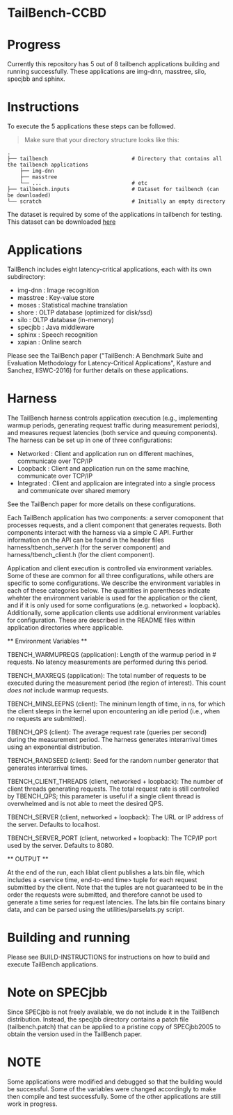 # TailBench-CCBD

Progress
============
Currently this repository has 5 out of 8 tailbench applications building and running successfully. These applications are img-dnn, masstree, silo, specjbb and sphinx.

Instructions
============
To execute the 5 applications these steps can be followed.

> Make sure that your directory structure looks like this:

    .
    ├── tailbench                           # Directory that contains all the tailbench applications
        ├── img-dnn
        ├── masstree
        └── ...                             # etc 
    ├── tailbench.inputs                    # Dataset for tailbench (can be downloaded)
    └── scratch                             # Initially an empty directory

The dataset is required by some of the applications in tailbench for testing. This dataset can be downloaded [here](tailbench.csail.mit.edu/tailbench.inputs.tgz)

Applications
============

TailBench includes eight latency-critical applications, each with its own
subdirectory:

 - img-dnn      : Image recognition
 - masstree     : Key-value store
 - moses        : Statistical machine translation
 - shore        : OLTP database (optimized for disk/ssd)
 - silo         : OLTP database (in-memory)
 - specjbb      : Java middleware
 - sphinx       : Speech recognition
 - xapian       : Online search

Please see the TailBench paper ("TailBench: A Benchmark Suite and Evaluation
Methodology for Latency-Critical Applications", Kasture and Sanchez, IISWC-2016)
for further details on these applications.


Harness
=======

The TailBench harness controls application execution (e.g., implementing warmup
periods, generating request traffic during measurement periods), and measures
request latencies (both service and queuing components). The harness can be set
up in one of three configurations:

 - Networked    : Client and application run on different machines, communicate
                  over TCP/IP
 - Loopback     : Client and application run on the same machine, communicate
                  over TCP/IP
 - Integrated   : Client and applicaion are integrated into a single process and
                  communicate over shared memory

See the TailBench paper for more details on these configurations.

Each TailBench application has two components: a server comoponent that
processes requests, and a client component that generates requests. Both
components interact with the harness via a simple C API. Further information on
the API can be found in the header files harness/tbench_server.h (for the server
component) and harness/tbench_client.h (for the client component). 

Application and client execution is controlled via environment variables. Some
of these are common for all three configurations, while others are specific to
some configurations. We describe the environment variables in each of these
categories below. The quantities in parentheses indicate whehter the environment
variable is used for the application or the client, and if it is only used for
some configurations (e.g. networked + loopback).  Additionally, some application
clients use additional environment variables for configuration. These are
described in the README files within application directories where applicable.

** Environment Variables **

TBENCH_WARMUPREQS (application): Length of the warmup period in # requests. No
latency measurements are performed during this period.

TBENCH_MAXREQS (application): The total number of requests to be executed during
the measurement period (the region of interest). This count *does not* include
warmup requests.

TBENCH_MINSLEEPNS (client): The mininum length of time, in ns, for which the
client sleeps in the kernel upon encountering an idle period (i.e., when no
requests are submitted).

TBENCH_QPS (client): The average request rate (queries per second) during the
measurement period. The harness generates interarrival times using an
exponential distribution.

TBENCH_RANDSEED (client): Seed for the random number generator that generates
interarrival times.

TBENCH_CLIENT_THREADS (client, networked + loopback): The number of client
threads generating requests. The total request rate is still controlled by
TBENCH_QPS; this parameter is useful if a single client thread is overwhelmed
and is not able to meet the desired QPS.

TBENCH_SERVER (client, networked + loopback): The URL or IP address of the
server. Defaults to localhost.

TBENCH_SERVER_PORT (client, networked + loopback): The TCP/IP port used by the
server. Defaults to 8080.

** OUTPUT **

At the end of the run, each liblat client publishes a lats.bin file, which
includes a <service time, end-to-end time> tuple for each request submitted by
the client. Note that the tuples are not guaranteed to be in the order the
requests were submitted, and therefore cannot be used to generate a time series
for request latencies. The lats.bin file contains binary data, and can be parsed
using the utilities/parselats.py script.

Building and running
====================
Please see BUILD-INSTRUCTIONS for instructions on how to build and execute
TailBench applications.

Note on SPECjbb
===============
Since SPECjbb is not freely available, we do not include it in the TailBench
distribution. Instead, the specjbb directory contains a patch file
(tailbench.patch) that can be applied to a pristine copy of SPECjbb2005 to
obtain the version used in the TailBench paper.

NOTE
=====
Some applications were modified and debugged so that the building would be successful. Some of the variables were changed accordingly to make then compile and test successfully. Some of the other applications are still work in progress.